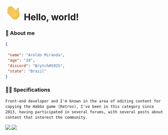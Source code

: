<h1>
  <img style="margin: 0 auto" src="https://github.com/ABSphreak/ABSphreak/blob/master/gifs/Hi.gif" height="50">
  Hello, world!
</h1>

### 🎯 About me
```json
{

 "name": "Aroldo Miranda",
 "age": "20",
 "discord": "Brytch#5925",
 "state": "Brazil"
}
```

### 👨‍💻 Specifications
```Front-end developer and I'm known in the area of ​​editing content for copying the Habbo game (Retros), I've been in this category since 2013, having participated in several forums, with several posts about content that interest the community.```

<a href="https://github.com/xBrytch/github-stats/blob/master/generated/overview.svg">
  <img align="center" src="https://raw.githubusercontent.com/xBrytch/github-stats/master/generated/overview.svg" />
</a>
<a href="https://github.com/xBrytch/github-stats/blob/master/generated/overview.svg">
  <img align="center" src="https://raw.githubusercontent.com/xBrytch/github-stats/master/generated/languages.svg" />
</a>

